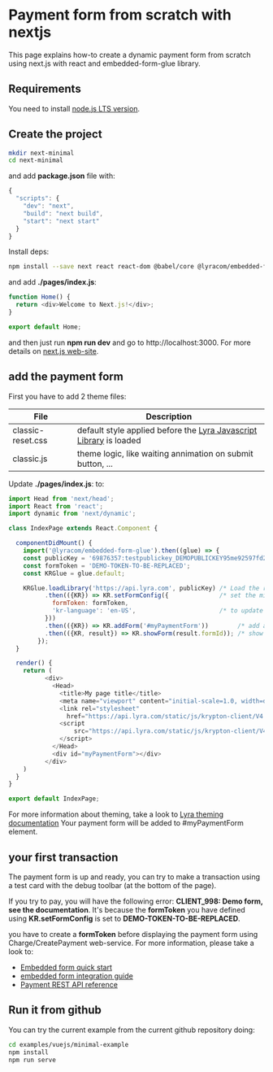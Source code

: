 # Payment form from scratch with nextjs

This page explains how-to create a dynamic payment form from scratch using
next.js with react and embedded-form-glue library.

## Requirements

You need to install [node.js LTS version](https://nodejs.org/en/).

## Create the project

```bash
mkdir next-minimal
cd next-minimal
```

and add **package.json** file with:

```javascript
{
  "scripts": {
    "dev": "next",
    "build": "next build",
    "start": "next start"
  }
}
```

Install deps:

```bash
npm install --save next react react-dom @babel/core @lyracom/embedded-form-glue
```

and add **./pages/index.js**:

```javascript
function Home() {
  return <div>Welcome to Next.js!</div>;
}

export default Home;
```

and then just run **npm run dev** and go to http://localhost:3000.
For more details on [next.js web-site](https://nextjs.org/docs).

## add the payment form

First you have to add 2 theme files:

| File                  | Description
| --------------------- | ---------------------
| classic-reset.css     | default style applied before the [Lyra Javascript Library][JS Link] is loaded
| classic.js            | theme logic, like waiting annimation on submit button, ...

Update **./pages/index.js**: to:

```javascript
import Head from 'next/head';
import React from 'react';
import dynamic from 'next/dynamic';

class IndexPage extends React.Component {

  componentDidMount() {
    import('@lyracom/embedded-form-glue').then((glue) => {
    const publicKey = '69876357:testpublickey_DEMOPUBLICKEY95me92597fd28tGD4r5';
    const formToken = 'DEMO-TOKEN-TO-BE-REPLACED';
    const KRGlue = glue.default;

    KRGlue.loadLibrary('https://api.lyra.com', publicKey) /* Load the remote library */
          .then(({KR}) => KR.setFormConfig({              /* set the minimal configuration */
            formToken: formToken,
            'kr-language': 'en-US',                       /* to update initialization parameter */
          }))
          .then(({KR}) => KR.addForm('#myPaymentForm'))        /* add a payment form  to myPaymentForm div*/
          .then(({KR, result}) => KR.showForm(result.formId)); /* show the payment form */
        });
  }

  render() {
    return (
          <div>
            <Head>
              <title>My page title</title>
              <meta name="viewport" content="initial-scale=1.0, width=device-width" />
              <link rel="stylesheet"
                href="https://api.lyra.com/static/js/krypton-client/V4.0/ext/classic-reset.css"/>
              <script
                  src="https://api.lyra.com/static/js/krypton-client/V4.0/ext/classic.js">
              </script>  
            </Head>
            <div id="myPaymentForm"></div>
          </div>
    )
  }
}

export default IndexPage;
```

For more information about theming, take a look to [Lyra theming documentation][JS Themes]
Your payment form will be added to #myPaymentForm element.

## your first transaction

The payment form is up and ready, you can try to make a transaction using
a test card with the debug toolbar (at the bottom of the page).

If you try to pay, you will have the following error: **CLIENT_998: Demo form, see the documentation**.
It's because the **formToken** you have defined using **KR.setFormConfig** is set to **DEMO-TOKEN-TO-BE-REPLACED**.

you have to create a **formToken** before displaying the payment form using Charge/CreatePayment web-service.
For more information, please take a look to:

* [Embedded form quick start][JS quick start]
* [embedded form integration guide][JS integration guide]
* [Payment REST API reference][REST API]

## Run it from github

You can try the current example from the current github repository doing:

```sh
cd examples/vuejs/minimal-example
npm install
npm run serve
```

[JS Link]: https://lyra.com/fr/doc/rest/V4.0/javascript
[JS Themes]: https://lyra.com/fr/doc/rest/V4.0/javascript/features/themes.html
[JS quick start]: https://lyra.com/fr/doc/rest/V4.0/javascript/quick_start_js.html
[JS integration guide]: https://lyra.com/fr/doc/rest/V4.0/javascript/guide/start.html
[REST API]: https://lyra.com/fr/doc/rest/V4.0/api/reference.html
